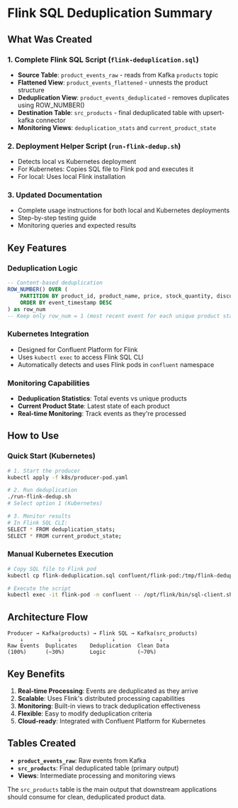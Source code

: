 # Flink SQL Deduplication Summary

## What Was Created

### 1. Complete Flink SQL Script (`flink-deduplication.sql`)
- **Source Table**: `product_events_raw` - reads from Kafka `products` topic
- **Flattened View**: `product_events_flattened` - unnests the product structure
- **Deduplication View**: `product_events_deduplicated` - removes duplicates using ROW_NUMBER()
- **Destination Table**: `src_products` - final deduplicated table with upsert-kafka connector
- **Monitoring Views**: `deduplication_stats` and `current_product_state`

### 2. Deployment Helper Script (`run-flink-dedup.sh`)
- Detects local vs Kubernetes deployment
- For Kubernetes: Copies SQL file to Flink pod and executes it
- For local: Uses local Flink installation

### 3. Updated Documentation
- Complete usage instructions for both local and Kubernetes deployments
- Step-by-step testing guide
- Monitoring queries and expected results

## Key Features

### Deduplication Logic
```sql
-- Content-based deduplication
ROW_NUMBER() OVER (
    PARTITION BY product_id, product_name, price, stock_quantity, discount
    ORDER BY event_timestamp DESC
) as row_num
-- Keep only row_num = 1 (most recent event for each unique product state)
```

### Kubernetes Integration
- Designed for Confluent Platform for Flink
- Uses `kubectl exec` to access Flink SQL CLI
- Automatically detects and uses Flink pods in `confluent` namespace

### Monitoring Capabilities
- **Deduplication Statistics**: Total events vs unique products
- **Current Product State**: Latest state of each product
- **Real-time Monitoring**: Track events as they're processed

## How to Use

### Quick Start (Kubernetes)
```bash
# 1. Start the producer
kubectl apply -f k8s/producer-pod.yaml

# 2. Run deduplication
./run-flink-dedup.sh
# Select option 1 (Kubernetes)

# 3. Monitor results
# In Flink SQL CLI:
SELECT * FROM deduplication_stats;
SELECT * FROM current_product_state;
```

### Manual Kubernetes Execution
```bash
# Copy SQL file to Flink pod
kubectl cp flink-deduplication.sql confluent/flink-pod:/tmp/flink-deduplication.sql

# Execute the script
kubectl exec -it flink-pod -n confluent -- /opt/flink/bin/sql-client.sh -f /tmp/flink-deduplication.sql
```

## Architecture Flow

```
Producer → Kafka(products) → Flink SQL → Kafka(src_products)
    ↓           ↓                ↓              ↓
Raw Events  Duplicates    Deduplication  Clean Data
(100%)      (~30%)        Logic          (~70%)
```

## Key Benefits

1. **Real-time Processing**: Events are deduplicated as they arrive
2. **Scalable**: Uses Flink's distributed processing capabilities
3. **Monitoring**: Built-in views to track deduplication effectiveness
4. **Flexible**: Easy to modify deduplication criteria
5. **Cloud-ready**: Integrated with Confluent Platform for Kubernetes

## Tables Created

- **`product_events_raw`**: Raw events from Kafka
- **`src_products`**: Final deduplicated table (primary output)
- **Views**: Intermediate processing and monitoring views

The `src_products` table is the main output that downstream applications should consume for clean, deduplicated product data. 